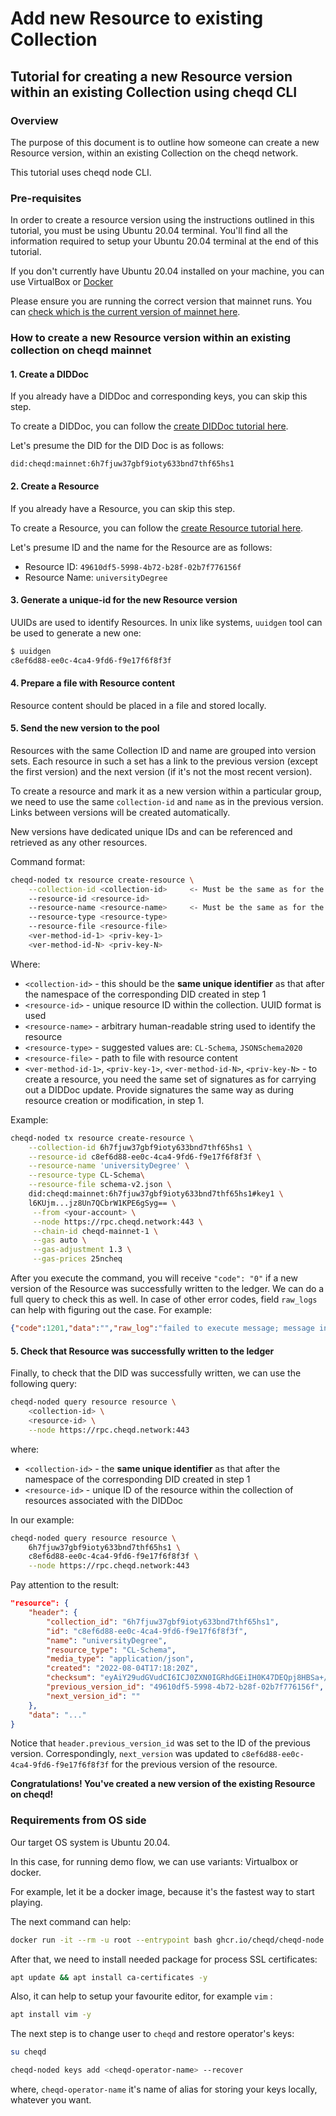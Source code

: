 # Add new Resource to existing Collection

## Tutorial for creating a new Resource version within an existing Collection using cheqd CLI

### Overview

The purpose of this document is to outline how someone can create a new Resource version, within an existing Collection on the cheqd network.

This tutorial uses cheqd node CLI.

### Pre-requisites

In order to create a resource version using the instructions outlined in this tutorial, you must be using Ubuntu 20.04 terminal. You'll find all the information required to setup your Ubuntu 20.04 terminal at the end of this tutorial.

If you don't currently have Ubuntu 20.04 installed on your machine, you can use VirtualBox or [Docker](https://github.com/cheqd/cheqd-node/diffs/2?base\_sha=204959755a2a1d4662b1e8d58e2160f17fa4fca8\&branch=DEV-890-cheqd-cli-docs\&commentable=true\&name=DEV-890-cheqd-cli-docs\&pull\_number=283\&qualified\_name=refs%2Fheads%2FDEV-890-cheqd-cli-docs\&sha1=204959755a2a1d4662b1e8d58e2160f17fa4fca8\&sha2=4b36c0a5f767b7d4fb91341bc732d54471702dac\&short\_path=1840e4b\&unchanged=expanded\&w=false#requirements-from-os-side)

Please ensure you are running the correct version that mainnet runs. You can [check which is the current version of mainnet here](https://rpc.mainnet.cheqd.network/abci\_info?).

### How to create a new Resource version within an existing collection on cheqd mainnet

#### 1. Create a DIDDoc

If you already have a DIDDoc and corresponding keys, you can skip this step.

To create a DIDDoc, you can follow the [create DIDDoc tutorial here](../../dids/cheqd-cosmos-cli/create-did-and-did-document.md).&#x20;

Let's presume the DID for the DID Doc is as follows:

`did:cheqd:mainnet:6h7fjuw37gbf9ioty633bnd7thf65hs1`

#### 2. Create a Resource

If you already have a Resource, you can skip this step.

To create a Resource, you can follow the [create Resource tutorial here](create-resource.md).&#x20;

Let's presume ID and the name for the Resource are as follows:

* Resource ID: `49610df5-5998-4b72-b28f-02b7f776156f`
* Resource Name: `universityDegree`

#### 3. Generate a unique-id for the new Resource version

UUIDs are used to identify Resources. In unix like systems, `uuidgen` tool can be used to generate a new one:

```bash
$ uuidgen
c8ef6d88-ee0c-4ca4-9fd6-f9e17f6f8f3f
```

#### 4. Prepare a file with Resource content

Resource content should be placed in a file and stored locally.

#### 5. Send the new version to the pool

Resources with the same Collection ID and name are grouped into version sets. Each resource in such a set has a link to the previous version (except the first version) and the next version (if it's not the most recent version).

To create a resource and mark it as a new version within a particular group, we need to use the same `collection-id` and `name` as in the previous version. Links between versions will be created automatically.

New versions have dedicated unique IDs and can be referenced and retrieved as any other resources.

Command format:

```bash
cheqd-noded tx resource create-resource \
    --collection-id <collection-id>     <- Must be the same as for the previous version of the resource
    --resource-id <resource-id>
    --resource-name <resource-name>     <- Must be the same as for the previous version of the resource
    --resource-type <resource-type>
    --resource-file <resource-file>
    <ver-method-id-1> <priv-key-1>
    <ver-method-id-N> <priv-key-N>
```

Where:

* `<collection-id>` - this should be the **same unique identifier** as that after the namespace of the corresponding DID created in step 1
* `<resource-id>` - unique resource ID within the collection. UUID format is used
* `<resource-name>` - arbitrary human-readable string used to identify the resource
* `<resource-type>` - suggested values are: `CL-Schema`, `JSONSchema2020`
* `<resource-file>` - path to file with resource content
* `<ver-method-id-1>`, `<priv-key-1>`, `<ver-method-id-N>`,  `<priv-key-N>` - to create a resource, you need the same set of signatures as for carrying out a DIDDoc update. Provide signatures the same way as during resource creation or modification, in step 1.

Example:

```bash
cheqd-noded tx resource create-resource \
    --collection-id 6h7fjuw37gbf9ioty633bnd7thf65hs1 \
    --resource-id c8ef6d88-ee0c-4ca4-9fd6-f9e17f6f8f3f \
    --resource-name 'universityDegree' \
    --resource-type CL-Schema\
    --resource-file schema-v2.json \
    did:cheqd:mainnet:6h7fjuw37gbf9ioty633bnd7thf65hs1#key1 \
    l6KUjm...jz8Un7QCbrW1KPE6gSyg== \
     --from <your-account> \
     --node https://rpc.cheqd.network:443 \
     --chain-id cheqd-mainnet-1 \
     --gas auto \
     --gas-adjustment 1.3 \
     --gas-prices 25ncheq
```

After you execute the command, you will receive `"code": "0"` if a new version of the Resource was successfully written to the ledger. We can do a full query to check this as well. In case of other error codes, field `raw_logs` can help with figuring out the case. For example:

```json
{"code":1201,"data":"","raw_log":"failed to execute message; message index: 0: id:cheqd:testnet:fcbarcelona: DID Doc not found"}
```

#### 5. Check that Resource was successfully written to the ledger

Finally, to check that the DID was successfully written, we can use the following query:

```bash
cheqd-noded query resource resource \
    <collection-id> \
    <resource-id> \
    --node https://rpc.cheqd.network:443
```

where:

* `<collection-id>` - the **same unique identifier** as that after the namespace of the corresponding DID created in step 1
* `<resource-id>` - unique ID of the resource within the collection of resources associated with the DIDDoc

In our example:

```bash
cheqd-noded query resource resource \
    6h7fjuw37gbf9ioty633bnd7thf65hs1 \
    c8ef6d88-ee0c-4ca4-9fd6-f9e17f6f8f3f \
    --node https://rpc.cheqd.network:443
```


Pay attention to the result:


```json
"resource": {
    "header": {
        "collection_id": "6h7fjuw37gbf9ioty633bnd7thf65hs1",
        "id": "c8ef6d88-ee0c-4ca4-9fd6-f9e17f6f8f3f",
        "name": "universityDegree",
        "resource_type": "CL-Schema",
        "media_type": "application/json",
        "created": "2022-08-04T17:18:20Z",
        "checksum": "eyAiY29udGVudCI6ICJ0ZXN0IGRhdGEiIH0K47DEQpj8HBSa+/TImW+5JCeuQeRkm5NMpJWZG3hSuFU=",
        "previous_version_id": "49610df5-5998-4b72-b28f-02b7f776156f",
        "next_version_id": ""
    },
    "data": "..."
}
```

Notice that `header.previous_version_id` was set to the ID of the previous version. Correspondingly, `next_version` was updated to `c8ef6d88-ee0c-4ca4-9fd6-f9e17f6f8f3f` for the previous version of the resource.

**Congratulations! You've created a new version of the existing Resource on cheqd!**

### Requirements from OS side

Our target OS system is Ubuntu 20.04.

In this case, for running demo flow, we can use variants: Virtualbox or docker.

For example, let it be a docker image, because it's the fastest way to start playing.

The next command can help:

```bash
docker run -it --rm -u root --entrypoint bash ghcr.io/cheqd/cheqd-node:0.4.0
```

After that, we need to install needed package for process SSL certificates:

```bash
apt update && apt install ca-certificates -y
```

Also, it can help to setup your favourite editor, for example `vim` :

```bash
apt install vim -y
```

The next step is to change user to `cheqd` and restore operator's keys:

```bash
su cheqd
```

```bash
cheqd-noded keys add <cheqd-operator-name> --recover
```

where, `cheqd-operator-name` it's name of alias for storing your keys locally, whatever you want.
